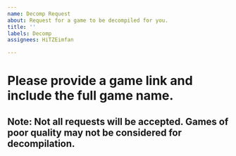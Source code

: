 ```yaml
---
name: Decomp Request
about: Request for a game to be decompiled for you.
title: ''
labels: Decomp
assignees: HiTZEimfan

---
```


# Please provide a game link and include the full game name.

## Note: Not all requests will be accepted. Games of poor quality may not be considered for decompilation.
